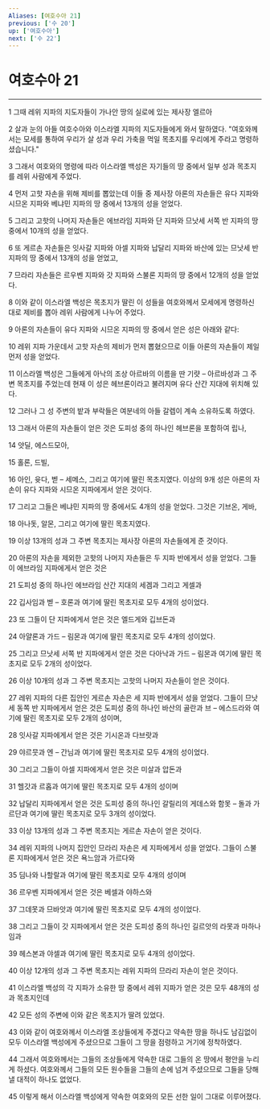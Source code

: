 ```yaml
---
Aliases: [여호수아 21]
previous: ['수 20']
up: ['여호수아']
next: ['수 22']
---
```

# 여호수아 21

***


1 그때 레위 지파의 지도자들이 가나안 땅의 실로에 있는 제사장 엘르아 

2 살과 눈의 아들 여호수아와 이스라엘 지파의 지도자들에게 와서 말하였다. "여호와께서는 모세를 통하여 우리가 살 성과 우리 가축을 먹일 목초지를 우리에게 주라고 명령하셨습니다." 

3 그래서 여호와의 명령에 따라 이스라엘 백성은 자기들의 땅 중에서 일부 성과 목초지를 레위 사람에게 주었다. 

4 먼저 고핫 자손을 위해 제비를 뽑았는데 이들 중 제사장 아론의 자손들은 유다 지파와 시므온 지파와 베냐민 지파의 땅 중에서 13개의 성을 얻었다. 

5 그리고 고핫의 나머지 자손들은 에브라임 지파와 단 지파와 므낫세 서쪽 반 지파의 땅 중에서 10개의 성을 얻었다. 

6 또 게르손 자손들은 잇사갈 지파와 아셀 지파와 납달리 지파와 바산에 있는 므낫세 반 지파의 땅 중에서 13개의 성을 얻었고, 

7 므라리 자손들은 르우벤 지파와 갓 지파와 스불론 지파의 땅 중에서 12개의 성을 얻었다. 

8 이와 같이 이스라엘 백성은 목초지가 딸린 이 성들을 여호와께서 모세에게 명령하신 대로 제비를 뽑아 레위 사람에게 나누어 주었다. 

9 아론의 자손들이 유다 지파와 시므온 지파의 땅 중에서 얻은 성은 아래와 같다: 

10 레위 지파 가운데서 고핫 자손의 제비가 먼저 뽑혔으므로 이들 아론의 자손들이 제일 먼저 성을 얻었다. 

11 이스라엘 백성은 그들에게 아낙의 조상 아르바의 이름을 딴 기럇 – 아르바성과 그 주변 목초지를 주었는데 현재 이 성은 헤브론이라고 불려지며 유다 산간 지대에 위치해 있다. 

12 그러나 그 성 주변의 밭과 부락들은 여분네의 아들 갈렙이 계속 소유하도록 하였다. 

13 그래서 아론의 자손들이 얻은 것은 도피성 중의 하나인 헤브론을 포함하여 립나, 

14 얏딜, 에스드모아, 

15 홀론, 드빌, 

16 아인, 윳다, 벧 – 세메스, 그리고 여기에 딸린 목초지였다. 이상의 9개 성은 아론의 자손이 유다 지파와 시므온 지파에게서 얻은 것이다. 

17 그리고 그들은 베냐민 지파의 땅 중에서도 4개의 성을 얻었다. 그것은 기브온, 게바, 

18 아나돗, 알몬, 그리고 여기에 딸린 목초지였다. 

19 이상 13개의 성과 그 주변 목초지는 제사장 아론의 자손들에게 준 것이다. 

20 아론의 자손을 제외한 고핫의 나머지 자손들은 두 지파 반에게서 성을 얻었다. 그들이 에브라임 지파에게서 얻은 것은 

21 도피성 중의 하나인 에브라임 산간 지대의 세겜과 그리고 게셀과 

22 깁사임과 벧 – 호론과 여기에 딸린 목초지로 모두 4개의 성이었다. 

23 또 그들이 단 지파에게서 얻은 것은 엘드게와 깁브돈과 

24 아얄론과 가드 – 림몬과 여기에 딸린 목초지로 모두 4개의 성이었다. 

25 그리고 므낫세 서쪽 반 지파에게서 얻은 것은 다아낙과 가드 – 림몬과 여기에 딸린 목초지로 모두 2개의 성이었다. 

26 이상 10개의 성과 그 주변 목초지는 고핫의 나머지 자손들이 얻은 것이다. 

27 레위 지파의 다른 집안인 게르손 자손은 세 지파 반에게서 성을 얻었다. 그들이 므낫세 동쪽 반 지파에게서 얻은 것은 도피성 중의 하나인 바산의 골란과 브 – 에스드라와 여기에 딸린 목초지로 모두 2개의 성이며, 

28 잇사갈 지파에게서 얻은 것은 기시온과 다브랏과 

29 야르뭇과 엔 – 간님과 여기에 딸린 목초지로 모두 4개의 성이었다. 

30 그리고 그들이 아셀 지파에게서 얻은 것은 미살과 압돈과 

31 헬갓과 르홉과 여기에 딸린 목초지로 모두 4개의 성이며 

32 납달리 지파에게서 얻은 것은 도피성 중의 하나인 갈릴리의 게데스와 함못 – 돌과 가르단과 여기에 딸린 목초지로 모두 3개의 성이었다. 

33 이상 13개의 성과 그 주변 목초지는 게르손 자손이 얻은 것이다. 

34 레위 지파의 나머지 집안인 므라리 자손은 세 지파에게서 성을 얻었다. 그들이 스불론 지파에게서 얻은 것은 욕느암과 가르다와 

35 딤나와 나할랄과 여기에 딸린 목초지로 모두 4개의 성이며 

36 르우벤 지파에게서 얻은 것은 베셀과 야하스와 

37 그데못과 므바앗과 여기에 딸린 목초지로 모두 4개의 성이었다. 

38 그리고 그들이 갓 지파에게서 얻은 것은 도피성 중의 하나인 길르앗의 라못과 마하나임과 

39 헤스본과 야셀과 여기에 딸린 목초지로 모두 4개의 성이었다. 

40 이상 12개의 성과 그 주변 목초지는 레위 지파의 므라리 자손이 얻은 것이다. 

41 이스라엘 백성의 각 지파가 소유한 땅 중에서 레위 지파가 얻은 것은 모두 48개의 성과 목초지인데 

42 모든 성의 주변에 이와 같은 목초지가 딸려 있었다. 

43 이와 같이 여호와께서 이스라엘 조상들에게 주겠다고 약속한 땅을 하나도 남김없이 모두 이스라엘 백성에게 주셨으므로 그들이 그 땅을 점령하고 거기에 정착하였다. 

44 그래서 여호와께서는 그들의 조상들에게 약속한 대로 그들의 온 땅에서 평안을 누리게 하셨다. 여호와께서 그들의 모든 원수들을 그들의 손에 넘겨 주셨으므로 그들을 당해 낼 대적이 하나도 없었다. 

45 이렇게 해서 이스라엘 백성에게 약속한 여호와의 모든 선한 일이 그대로 이루어졌다.
